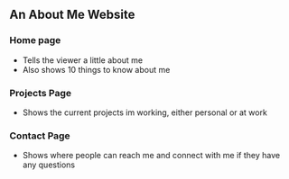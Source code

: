 ## An About Me Website 

### Home page
* Tells the viewer a little about me 
* Also shows 10 things to know about me 

### Projects Page
* Shows the current projects im working, either personal or at work

### Contact Page
* Shows where people can reach me and connect with me if they have any questions

